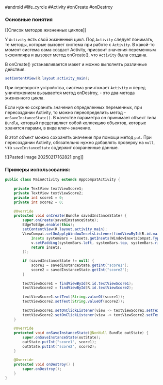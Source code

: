 #android #life_cyrcle #Activity #onCreate #onDestroy

### Основные понятия

[[Список методов жизненных циклов]]

У `Activity` есть свой жизненный цикл. Под `Activity` следует понимать, те методы, которые вызовет система при работе с `Activity`. В какой-то момент система сама создаст Activity, присвоит значения переменным экземпляра и вызовет метод onCreate(), что `Activity` была создана.

В onCreate() устанавливается макет и можно выполнять различные действия.
```java 
setContentView(R.layout.activity_main); 
```

При перевороте устройства, система уничтожает `Activity` и перед уничтожением вызывается метод onDestroy, - это два метода жизненного цикла.

Если нужно сохранить значения определенных переменных, при пересоздании Activity, то можно переопределить метод - `onSaveInstanceState()`. В качестве параметра он принимает объект типа `Bundle`, который представляет собой коллекцию объектов, которые хранятся парами, в виде ключ-значение. 

В этот объект можно сохранять значение при помощи метод `put`.
При пересоздании Activity, обязательно нужно добавлять проверку на `null`, что `saveInstanceState` содержит сохраненные данные.

![[Pasted image 20250217162821.png]]
### Примеры использования:

```java
public class MainActivity extends AppCompatActivity {  
  
    private TextView textViewScore1;  
    private TextView textViewScore2;  
    private int score1 = 0;  
    private int score2 = 0;  
  
    @Override  
    protected void onCreate(Bundle savedInstanceState) {  
        super.onCreate(savedInstanceState);  
        EdgeToEdge.enable(this);  
        setContentView(R.layout.activity_main);  
        ViewCompat.setOnApplyWindowInsetsListener(findViewById(R.id.main), (v, insets) -> {  
            Insets systemBars = insets.getInsets(WindowInsetsCompat.Type.systemBars());  
            v.setPadding(systemBars.left, systemBars.top, systemBars.right, systemBars.bottom);  
            return insets;  
        });  
  
        if (savedInstanceState != null) {  
            score1 = savedInstanceState.getInt("score1");  
            score2 = savedInstanceState.getInt("score2");  
        }  
  
        textViewScore1 = findViewById(R.id.textViewScore1);  
        textViewScore2 = findViewById(R.id.textViewScore2);  
  
        textViewScore1.setText(String.valueOf(score1));  
        textViewScore2.setText(String.valueOf(score2));  
  
        textViewScore1.setOnClickListener(view -> textViewScore1.setText(String.valueOf(++score1)));  
        textViewScore2.setOnClickListener(view -> textViewScore2.setText(String.valueOf(++score2)));  
    }  
  
    @Override  
    protected void onSaveInstanceState(@NonNull Bundle outState) {  
        super.onSaveInstanceState(outState);  
        outState.putInt("score1", score1);  
        outState.putInt("score2", score2);  
    }  
  
    @Override  
    protected void onDestroy() {  
        super.onDestroy();  
    }  
}
```


